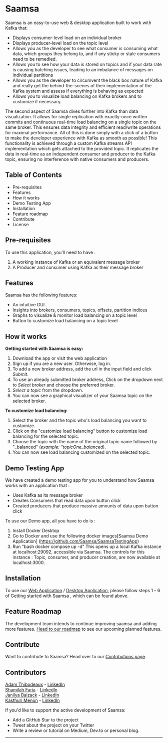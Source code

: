 # Saamsa
Saamsa is an easy-to-use web & desktop application built to work with Kafka that:
* Displays consumer-level load on an individual broker
* Displays producer-level load on the topic level
* Allows you as the developer to see what consumer is consuming what data, which groups they belong to, and if any sticky or stale consumers need to be remedied.
* Allows you to see how your data is stored on topics and if your data rate is causing batching issues, leading to an imbalance of messages on individual partitions
* Allows you as the developer to circumvent the black box nature of Kafka and really get the behind-the-scenes of their implementation of the Kafka system and assess if everything is behaving as expected
* Allows you to visualize load balancing on Kafka brokers and to customize if necessary.

The second aspect of Saamsa dives further into Kafka than data visualization. It allows for single replication with exactly-once written commits and continuous real-time load balancing on a single topic on the same broker. This ensures data integrity and efficient read/write operations for maximal performance. All of this is done simply with a click of a button to make the developer experience with Kafka as smooth as possible! This functionality is achieved through a custom Kafka streams API implementation which gets attached to the provided topic. It replicates the data in real-time as an independent consumer and producer to the Kafka topic, ensuring no interference with native consumers and producers.

## Table of Contents
* Pre-requisites
* Features
* How it works
* Demo Testing App
* Installation
* Feature roadmap
* Contribute
* License

## Pre-requisites
To use this application, you'll need to have : 
1. A working instance of Kafka or an equivalent message broker
2. A Producer and consumer using Kafka as their message broker

## Features
Saamsa has the following features:
* An intuitive GUI.
* Insights into brokers, consumers, topics, offsets, partition indices
* Graphs to visualize & monitor load balancing on a topic level
* Button to customize load balancing on a topic level

## How it works
**Getting started with Saamsa is easy:** 
1. Download the app<ADD LINK> or visit the web application <ADD LINK>
2. Sign up if you are a new user. Otherwise, log in.
3. To add a new broker address, add the url in the input field and click *Submit*. 
4. To use an already submitted broker address, Click on the dropdown next to *Select broker* and choose the preferred broker.
5. *Select a topic* from the dropdown.
6. You can now see a graphical visualizer of your Saamsa topic on the selected broker.

**To customize load balancing:** 
1. Select the broker and the topic who's load balancing you want to customize.
2. Click on the "customize load balancing" button to customize load balancing for the selected topic.
3. Choose the topic with the name of the original topic name followed by "_balanced" (*example: "topicOne_balanced*).
4. You can now see load balancing customized on the selected topic.
  
## Demo Testing App
 
  We have created a demo testing app for you to understand how Saamsa works with an application that : 
  * Uses Kafka as its message broker
  * Creates Consumers that read data upon button click
  * Created producers that produce massive amounts of data upon button click
  
  To use our Demo app, all you have to do is : 
  1. Install Docker Desktop
  2. Go to Docker and use the following docker images[Saamsa Demo Application] (https://github.com/Saamsa/SaamsaTestingApp)
  3. Run "bash docker compose up -d"
  This opens up a local Kafka instance at localhost:29092, accessible via Saamsa. 
  The controls for this instance : Topic, consumer, and producer creation, are now available at localhost:3000.
  
## Installation
 To use our [Web Application](www.google.com) / [Desktop Application](wwww.google.com), please follow steps 1 - 6 of Getting started with Saamsa , which can be found above.
  
## Feature Roadmap
 The development team intends to continue improving saamsa and adding more features.
 [Head to our roadmap](https://github.com/oslabs-beta/saamsa/projects/1) to see our upcoming planned features.
  
## Contribute
 Want to contribute to Saamsa? Head over to our [Contributions page](www.google.com).
 
 ## Contributors
  [Adam Thibodeaux](https://github.com/adam-thibodeaux) - [LinkedIn](https://www.linkedin.com/in/adam-thibodeaux-b0812b210/)
  <br>
  [Shamilah Faria](https://github.com/shamilahfaria) - [LinkedIn](https://www.linkedin.com/in/shamilah-faria/)
  <br>
  [Janilya Baizack](https://github.com/janilya) - [LinkedIn](https://www.linkedin.com/in/janilya/)
  <br>
  [Kasthuri Menon](https://github.com/kasthurimenon) - [LinkedIn](www.linkedin.com/in/kasthurimenon)
  <br>
  
  If you'd like to support the active development of Saamsa:
  * Add a GitHub Star to the project
  * Tweet about the project on your Twitter
  * Write a review or tutorial on Medium, Dev.to or personal blog.
 <hr>
